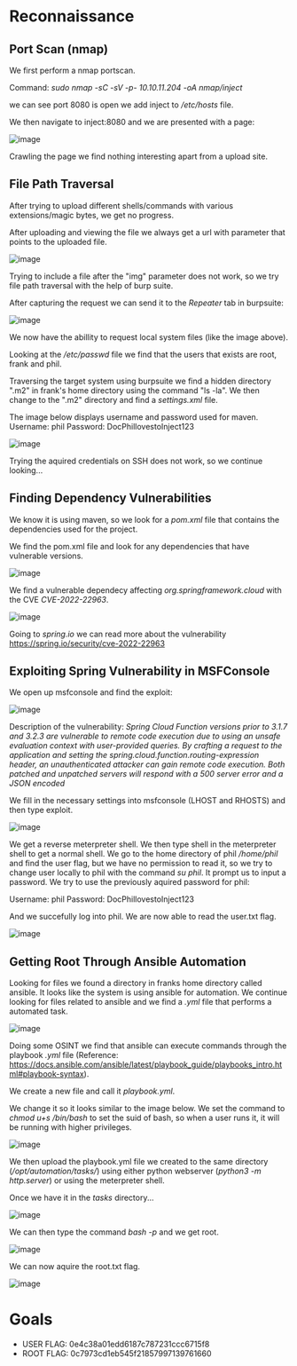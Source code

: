 # Reconnaissance

## Port Scan (nmap)
We first perform a nmap portscan.

Command: *sudo nmap -sC -sV -p- 10.10.11.204 -oA nmap/inject*

we can see port 8080 is open we add inject to */etc/hosts* file.

We then navigate to inject:8080 and we are presented with a page:

![image](https://user-images.githubusercontent.com/85443537/229883216-56fb3183-da96-415a-aabb-ac28b6fc471a.png)

Crawling the page we find nothing interesting apart from a upload site.

## File Path Traversal

After trying to upload different shells/commands with various extensions/magic bytes, we get no progress.

After uploading and viewing the file we always get a url with parameter that points to the uploaded file.

![image](https://user-images.githubusercontent.com/85443537/229884181-3424e4aa-0de2-48ad-93b9-4040dec3dd1e.png)

Trying to include a file after the "img" parameter does not work, so we try file path traversal with the help of burp suite.

After capturing the request we can send it to the *Repeater* tab in burpsuite:

![image](https://user-images.githubusercontent.com/85443537/229884667-90271e0d-5562-42b5-aae4-4816dab10fa7.png)

We now have the abillity to request local system files (like the image above).

Looking at the */etc/passwd* file we find that the users that exists are root, frank and phil.

Traversing the target system using burpsuite we find a hidden directory ".m2" in frank's home directory using the command "ls -la". We then change to the ".m2" directory and find a *settings.xml* file.

The image below displays username and password used for maven.
Username: phil
Password: DocPhillovestoInject123

![image](https://user-images.githubusercontent.com/85443537/229886184-085a8440-6bce-4546-b9e8-95fd5dc67147.png)

Trying the aquired credentials on SSH does not work, so we continue looking...

## Finding Dependency Vulnerabilities

We know it is using maven, so we look for a *pom.xml* file that contains the dependencies used for the project.

We find the pom.xml file and look for any dependencies that have vulnerable versions.

![image](https://user-images.githubusercontent.com/85443537/230088343-f53a47da-8314-4feb-b7bf-3467d9c7ea70.png)

We find a vulnerable dependecy affecting *org.springframework.cloud* with the CVE *CVE-2022-22963*.

![image](https://user-images.githubusercontent.com/85443537/230090290-8a242226-526e-4707-8bcc-20116ca29a91.png)

Going to *spring.io* we can read more about the vulnerability https://spring.io/security/cve-2022-22963

## Exploiting Spring Vulnerability in MSFConsole

We open up msfconsole and find the exploit:

![image](https://user-images.githubusercontent.com/85443537/230091596-f654c65f-353f-4f58-a25c-eedffd7710c8.png)

Description of the vulnerability:
*Spring Cloud Function versions prior to 3.1.7 and 3.2.3 are vulnerable to remote code execution due to using an unsafe evaluation context with user-provided queries. By crafting a request to the application and setting the spring.cloud.function.routing-expression header, an unauthenticated attacker can gain remote code execution. Both patched and unpatched servers will respond with a 500 server error and a JSON encoded*

We fill in the necessary settings into msfconsole (LHOST and RHOSTS) and then type exploit.

![image](https://user-images.githubusercontent.com/85443537/230092294-4b1f9133-8dd4-4c9e-b58f-4250f28a0d80.png)

We get a reverse meterpreter shell.
We then type shell in the meterpreter shell to get a normal shell.
We go to the home directory of phil */home/phil* and find the user flag, but we have no permission to read it, so we try to change user locally to phil with the command *su phil*. It prompt us to input a password. We try to use the previously aquired password for phil:

Username: phil
Password: DocPhillovestoInject123

And we succefully log into phil. We are now able to read the user.txt flag.

![image](https://user-images.githubusercontent.com/85443537/230094502-9b5d5d37-aaa0-4e7f-9ab2-51c452128a2c.png)

## Getting Root Through Ansible Automation

Looking for files we found a directory in franks home directory called ansible. It looks like the system is using ansible for automation. We continue looking for files related to ansible and we find a *.yml* file that performs a automated task.

![image](https://user-images.githubusercontent.com/85443537/230095529-1cee9c12-9e55-4616-ac2e-d46f3b8d01ac.png)

Doing some OSINT we find that ansible can execute commands through the playbook *.yml* file (Reference: https://docs.ansible.com/ansible/latest/playbook_guide/playbooks_intro.html#playbook-syntax).

We create a new file and call it *playbook.yml*. 

We change it so it looks similar to the image below. We set the command to *chmod u+s /bin/bash* to set the suid of bash, so when a user runs it, it will be running with higher privileges.

![image](https://user-images.githubusercontent.com/85443537/230097463-5b00c7b9-5a70-4d4f-ae48-5eee328b76cf.png)

We then upload the playbook.yml file we created to the same directory (*/opt/automation/tasks/*) using either python webserver (*python3 -m http.server*) or using the meterpreter shell.

Once we have it in the *tasks* directory...

![image](https://user-images.githubusercontent.com/85443537/230099539-7de58215-a704-462a-afb0-9a7e315ea6d6.png)

 We can then type the command *bash -p* and we get root.

![image](https://user-images.githubusercontent.com/85443537/230099838-2f17d47c-bdd3-4591-8b6b-c8906da45e7d.png)

We can now aquire the root.txt flag.

![image](https://user-images.githubusercontent.com/85443537/230100192-b0f0f821-dea3-40f6-ae4c-cb38993d6860.png)




# Goals

* USER FLAG: 0e4c38a01edd6187c787231ccc6715f8
* ROOT FLAG: 0c7973cd1eb545f21857997139761660







